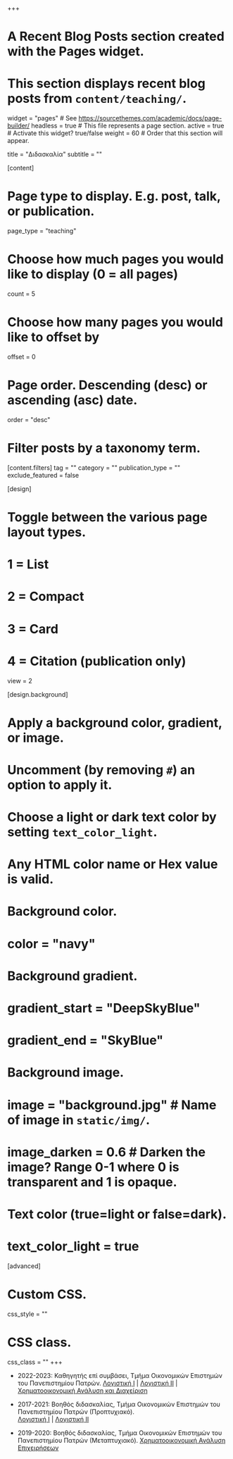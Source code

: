 +++
# A Recent Blog Posts section created with the Pages widget.
# This section displays recent blog posts from `content/teaching/`.

widget = "pages"  # See https://sourcethemes.com/academic/docs/page-builder/
headless = true  # This file represents a page section.
active = true  # Activate this widget? true/false
weight = 60  # Order that this section will appear.

title = "Διδασκαλία"
subtitle = ""

[content]


  # Page type to display. E.g. post, talk, or publication.
  page_type = "teaching"
  
  # Choose how much pages you would like to display (0 = all pages)
  count = 5
  
  # Choose how many pages you would like to offset by
  offset = 0

  # Page order. Descending (desc) or ascending (asc) date.
  order = "desc"

  # Filter posts by a taxonomy term.
  [content.filters]
    tag = ""
    category = ""
    publication_type = ""
    exclude_featured = false
  
[design]
  # Toggle between the various page layout types.
  #   1 = List
  #   2 = Compact
  #   3 = Card
  #   4 = Citation (publication only)
  view = 2
  
[design.background]
  # Apply a background color, gradient, or image.
  #   Uncomment (by removing `#`) an option to apply it.
  #   Choose a light or dark text color by setting `text_color_light`.
  #   Any HTML color name or Hex value is valid.
  
  # Background color.
  # color = "navy"
  
  # Background gradient.
  # gradient_start = "DeepSkyBlue"
  # gradient_end = "SkyBlue"
  
  # Background image.
  # image = "background.jpg"  # Name of image in `static/img/`.
  # image_darken = 0.6  # Darken the image? Range 0-1 where 0 is transparent and 1 is opaque.

  # Text color (true=light or false=dark).
  # text_color_light = true  
  
[advanced]
 # Custom CSS. 
 css_style = ""
 
 # CSS class.
 css_class = ""
+++ 

* 2022-2023: Καθηγητής επί συμβάσει, Τμήμα Οικονομικών Επιστημών του Πανεπιστημίου Πατρών. 
[Λογιστική Ι](https://www.econ.upatras.gr/el/undergraduate/courses/logistiki-i) |
[Λογιστική ΙΙ](https://www.econ.upatras.gr/el/undergraduate/courses/logistiki-ii) |
[Χρηματοοικονομική Ανάλυση και Διαχείριση](https://www.econ.upatras.gr/el/undergraduate/courses/hrimatooikonomiki-analysi-kai-diaheirisi) 

* 2017-2021: Βοηθός διδασκαλίας, Τμήμα Οικονομικών Επιστημών του Πανεπιστημίου Πατρών (Προπτυχιακό).  
[Λογιστική Ι](https://www.econ.upatras.gr/el/undergraduate/courses/logistiki-i) |
[Λογιστική ΙΙ](https://www.econ.upatras.gr/el/undergraduate/courses/logistiki-ii) 

* 2019-2020: Βοηθός διδασκαλίας, Τμήμα Οικονομικών Επιστημών του Πανεπιστημίου Πατρών (Μεταπτυχιακό). 
[Χρηματοοικονομική Ανάλυση Επιχειρήσεων](http://postgrad.econ.upatras.gr/el/msc/courses/hrimatooikonomiki-analysi-epiheiriseon) 

